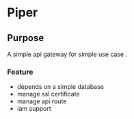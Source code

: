 # Piper

## Purpose

A simple api gateway for simple use case .

### Feature

- depends on a simple database
- manage ssl certificate
- manage api route
- iam support
